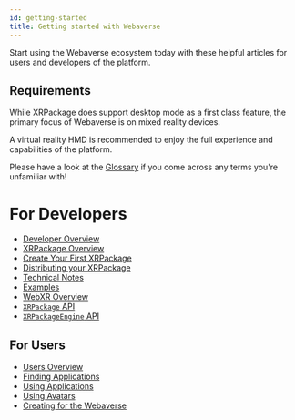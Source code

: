 ```yaml
---
id: getting-started
title: Getting started with Webaverse
---
```


Start using the Webaverse ecosystem today with these helpful articles for users and developers of the platform.

## Requirements

While XRPackage does support desktop mode as a first class feature, the primary focus of Webaverse is on mixed reality devices.

A virtual reality HMD is recommended to enjoy the full experience and capabilities of the platform.

Please have a look at the [Glossary](glossary.md) if you come across any terms you're unfamiliar with!

# For Developers

- [Developer Overview](./dev-guides/index.md)
- [XRPackage Overview](./dev-guides/1-xrpackage-overview.md)
- [Create Your First XRPackage](./dev-guides/2-creating-an-xrpk.md)
- [Distributing your XRPackage](./dev-guides/3-distributing-xrpackage.md)
- [Technical Notes](./dev-guides/4-technical-notes.md)
- [Examples](./dev-guides/5-examples.md)
- [WebXR Overview](./dev-guides/6-webxr-overview.md)
- [`XRPackage` API](./dev-guides/7-xrpackage-api.md)
- [`XRPackageEngine` API](./dev-guides/8-xrpackage-engine-api.md)

## For Users

- [Users Overview](./user-guides/index.md)
- [Finding Applications](./user-guides/1-finding-xrpackages.md)
- [Using Applications](./user-guides/2-using-xrpackages.md)
- [Using Avatars](./user-guides/3-using-avatars.md)
- [Creating for the Webaverse](./user-guides/4-creating-for-webaverse.md)
